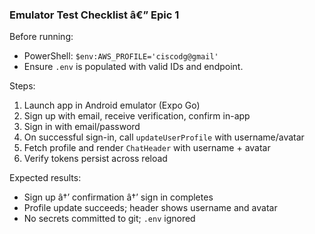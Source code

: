 ﻿### Emulator Test Checklist â€” Epic 1

Before running:
- PowerShell: `$env:AWS_PROFILE='ciscodg@gmail'`
- Ensure `.env` is populated with valid IDs and endpoint.

Steps:
1) Launch app in Android emulator (Expo Go)
2) Sign up with email, receive verification, confirm in-app
3) Sign in with email/password
4) On successful sign-in, call `updateUserProfile` with username/avatar
5) Fetch profile and render `ChatHeader` with username + avatar
6) Verify tokens persist across reload

Expected results:
- Sign up â†’ confirmation â†’ sign in completes
- Profile update succeeds; header shows username and avatar
- No secrets committed to git; `.env` ignored
